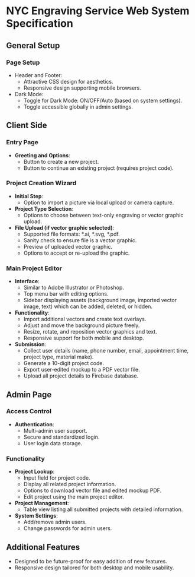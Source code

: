 # NYC Engraving Service Web System Specification

## General Setup

### Page Setup
- Header and Footer:
  - Attractive CSS design for aesthetics.
  - Responsive design supporting mobile browsers.
- Dark Mode:
  - Toggle for Dark Mode: ON/OFF/Auto (based on system settings).
  - Toggle accessible globally in admin settings.

## Client Side

### Entry Page
- **Greeting and Options**:
  - Button to create a new project.
  - Button to continue an existing project (requires project code).

### Project Creation Wizard
- **Initial Step**:
  - Option to import a picture via local upload or camera capture.
- **Project Type Selection**:
  - Options to choose between text-only engraving or vector graphic upload.
- **File Upload (if vector graphic selected)**:
  - Supported file formats: *.ai, *.svg, *.pdf.
  - Sanity check to ensure file is a vector graphic.
  - Preview of uploaded vector graphic.
  - Options to accept or re-upload the graphic.

### Main Project Editor
- **Interface**:
  - Similar to Adobe Illustrator or Photoshop.
  - Top menu bar with editing options.
  - Sidebar displaying assets (background image, imported vector image, text) which can be added, deleted, or hidden.
- **Functionality**:
  - Import additional vectors and create text overlays.
  - Adjust and move the background picture freely.
  - Resize, rotate, and reposition vector graphics and text.
  - Responsive support for both mobile and desktop.
- **Submission**:
  - Collect user details (name, phone number, email, appointment time, project type, material make).
  - Generate a 10-digit project code.
  - Export user-edited mockup to a PDF vector file.
  - Upload all project details to Firebase database.

## Admin Page

### Access Control
- **Authentication**:
  - Multi-admin user support.
  - Secure and standardized login.
  - User login data storage.

### Functionality
- **Project Lookup**:
  - Input field for project code.
  - Display all related project information.
  - Options to download vector file and edited mockup PDF.
  - Edit project using the main project editor.
- **Project Management**:
  - Table view listing all submitted projects with detailed information.
- **System Settings**:
  - Add/remove admin users.
  - Change passwords for admin users.

## Additional Features
- Designed to be future-proof for easy addition of new features.
- Responsive design tailored for both desktop and mobile usability.


